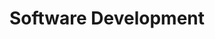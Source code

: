 ---
title: Software Development
layout: collection
author_profile: true
permalink: /software_development/
collection: software_development
classes: wide
---